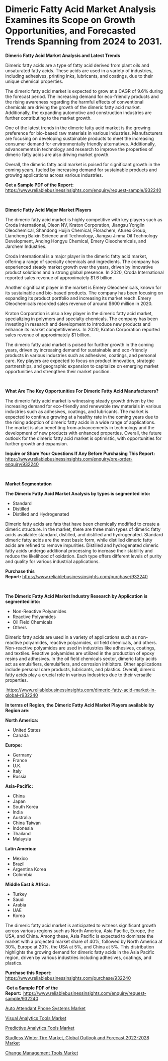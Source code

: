 <p><h1>Dimeric Fatty Acid Market Analysis Examines its Scope on Growth Opportunities, and Forecasted Trends Spanning from 2024 to 2031.</h1></p><p><strong>Dimeric Fatty Acid Market Analysis and Latest Trends</strong></p>
<p><p>Dimeric fatty acids are a type of fatty acid derived from plant oils and unsaturated fatty acids. These acids are used in a variety of industries, including adhesives, printing inks, lubricants, and coatings, due to their unique chemical properties.</p><p>The dimeric fatty acid market is expected to grow at a CAGR of 9.6% during the forecast period. The increasing demand for eco-friendly products and the rising awareness regarding the harmful effects of conventional chemicals are driving the growth of the dimeric fatty acid market. Additionally, the expanding automotive and construction industries are further contributing to the market growth.</p><p>One of the latest trends in the dimeric fatty acid market is the growing preference for bio-based raw materials in various industries. Manufacturers are focusing on developing sustainable products to meet the increasing consumer demand for environmentally friendly alternatives. Additionally, advancements in technology and research to improve the properties of dimeric fatty acids are also driving market growth.</p><p>Overall, the dimeric fatty acid market is poised for significant growth in the coming years, fueled by increasing demand for sustainable products and growing applications across various industries.</p></p>
<p><strong>Get a Sample PDF of the Report:&nbsp;</strong> <a href="https://www.reliablebusinessinsights.com/enquiry/request-sample/932240">https://www.reliablebusinessinsights.com/enquiry/request-sample/932240</a></p>
<p>&nbsp;</p>
<p><strong>Dimeric Fatty Acid Major Market Players</strong></p>
<p><p>The dimeric fatty acid market is highly competitive with key players such as Croda International, Oleon NV, Kraton Corporation, Jiangsu Yonglin Oleochemical, Shandong Huijin Chemical, Florachem, Aturex Group, Liancheng Baixin Science and Technology, Jiangsu Jinma Oil Technology Development, Anqing Hongyu Chemical, Emery Oleochemicals, and Jarchem Industries.</p><p>Croda International is a major player in the dimeric fatty acid market, offering a range of specialty chemicals and ingredients. The company has experienced steady market growth over the years, driven by innovative product solutions and a strong global presence. In 2020, Croda International reported sales revenue of approximately $1.6 billion.</p><p>Another significant player in the market is Emery Oleochemicals, known for its sustainable and bio-based products. The company has been focusing on expanding its product portfolio and increasing its market reach. Emery Oleochemicals recorded sales revenue of around $600 million in 2020.</p><p>Kraton Corporation is also a key player in the dimeric fatty acid market, specializing in polymers and specialty chemicals. The company has been investing in research and development to introduce new products and enhance its market competitiveness. In 2020, Kraton Corporation reported sales revenue of approximately $1 billion.</p><p>The dimeric fatty acid market is poised for further growth in the coming years, driven by increasing demand for sustainable and eco-friendly products in various industries such as adhesives, coatings, and personal care. Key players are expected to focus on product innovation, strategic partnerships, and geographic expansion to capitalize on emerging market opportunities and strengthen their market position.</p></p>
<p>&nbsp;</p>
<p><strong>What Are The Key Opportunities For Dimeric Fatty Acid Manufacturers?</strong></p>
<p><p>The dimeric fatty acid market is witnessing steady growth driven by the increasing demand for eco-friendly and renewable raw materials in various industries such as adhesives, coatings, and lubricants. The market is expected to continue growing at a healthy rate in the coming years due to the rising adoption of dimeric fatty acids in a wide range of applications. The market is also benefiting from advancements in technology and the development of new products with enhanced properties. Overall, the future outlook for the dimeric fatty acid market is optimistic, with opportunities for further growth and expansion.</p></p>
<p><strong>Inquire or Share Your Questions If Any Before Purchasing This Report:</strong> <a href="https://www.reliablebusinessinsights.com/enquiry/pre-order-enquiry/932240">https://www.reliablebusinessinsights.com/enquiry/pre-order-enquiry/932240</a></p>
<p>&nbsp;</p>
<p><strong>Market Segmentation</strong></p>
<p><strong>The Dimeric Fatty Acid Market Analysis by types is segmented into:</strong></p>
<p><ul><li>Standard</li><li>Distilled</li><li>Distilled and Hydrogenated</li></ul></p>
<p><p>Dimeric fatty acids are fats that have been chemically modified to create a dimeric structure. In the market, there are three main types of dimeric fatty acids available: standard, distilled, and distilled and hydrogenated. Standard dimeric fatty acids are the most basic form, while distilled dimeric fatty acids are refined to remove impurities. Distilled and hydrogenated dimeric fatty acids undergo additional processing to increase their stability and reduce the likelihood of oxidation. Each type offers different levels of purity and quality for various industrial applications.</p></p>
<p><strong>Purchase this Report:&nbsp;</strong><a href="https://www.reliablebusinessinsights.com/purchase/932240">https://www.reliablebusinessinsights.com/purchase/932240</a></p>
<p>&nbsp;</p>
<p><strong>The Dimeric Fatty Acid Market Industry Research by Application is segmented into:</strong></p>
<p><ul><li>Non-Reactive Polyamides</li><li>Reactive Polyamides</li><li>Oil Field Chemicals</li><li>Others</li></ul></p>
<p><p>Dimeric fatty acids are used in a variety of applications such as non-reactive polyamides, reactive polyamides, oil field chemicals, and others. Non-reactive polyamides are used in industries like adhesives, coatings, and textiles. Reactive polyamides are utilized in the production of epoxy resins and adhesives. In the oil field chemicals sector, dimeric fatty acids act as emulsifiers, demulsifiers, and corrosion inhibitors. Other applications include personal care products, lubricants, and plastics. Overall, dimeric fatty acids play a crucial role in various industries due to their versatile properties.</p></p>
<p><a href="https://www.reliablebusinessinsights.com/dimeric-fatty-acid-market-in-global-r932240">&nbsp;https://www.reliablebusinessinsights.com/dimeric-fatty-acid-market-in-global-r932240</a></p>
<p><strong>In terms of Region, the Dimeric Fatty Acid Market Players available by Region are:</strong></p>
<p>
    <p> <strong> North America: </strong>
        <ul>
            <li>United States</li>
            <li>Canada</li>
        </ul>
        </p> 
    <p> <strong> Europe: </strong>
        <ul>
            <li>Germany</li>
            <li>France</li>
            <li>U.K.</li>
            <li>Italy</li>
            <li>Russia</li>
        </ul>
        </p> 
    <p> <strong> Asia-Pacific: </strong>
        <ul>
            <li>China</li>
            <li>Japan</li>
            <li>South Korea</li>
            <li>India</li>
            <li>Australia</li>
            <li>China Taiwan</li>
            <li>Indonesia</li>
            <li>Thailand</li>
            <li>Malaysia</li>
        </ul>
        </p> 
    <p> <strong> Latin America: </strong>
        <ul>
            <li>Mexico</li>
            <li>Brazil</li>
            <li>Argentina Korea</li>
            <li>Colombia</li>
        </ul>
        </p> 
    <p> <strong> Middle East & Africa: </strong>
        <ul>
            <li>Turkey</li>
            <li>Saudi</li>
            <li>Arabia</li>
            <li>UAE</li>
            <li>Korea</li>
        </ul>
    </p>
    </p>
<p><p>The dimeric fatty acid market is anticipated to witness significant growth across various regions such as North America, Asia Pacific, Europe, the USA, and China. Among these, Asia Pacific is expected to dominate the market with a projected market share of 40%, followed by North America at 30%, Europe at 20%, the USA at 5%, and China at 5%. This distribution highlights the growing demand for dimeric fatty acids in the Asia Pacific region, driven by various industries including adhesives, coatings, and plastics.</p></p>
<p><strong>Purchase this Report: </strong><a href="https://www.reliablebusinessinsights.com/purchase/932240">https://www.reliablebusinessinsights.com/purchase/932240</a></p>
<p>&nbsp;<strong>Get a Sample PDF of the Report:&nbsp;&nbsp;</strong><a href="https://www.reliablebusinessinsights.com/enquiry/request-sample/932240">https://www.reliablebusinessinsights.com/enquiry/request-sample/932240</a></p>
<p><strong></strong></p>
<p><p><a href="https://medium.com/@goldapearce28ryuytr/auto-attendant-phone-systems-market-share-and-new-trends-analysis-by-its-type-application-2f26389841fe">Auto Attendant Phone Systems Market</a></p><p><a href="https://medium.com/@goldapearce28ryuytr/visual-analytics-tools-market-a-global-and-regional-analysis-focus-on-region-country-level-121c58204032">Visual Analytics Tools Market</a></p><p><a href="https://medium.com/@goldapearce28ryuytr/predictive-analytics-tools-market-share-size-trends-industry-analysis-report-by-application-ef24025fab79">Predictive Analytics Tools Market</a></p><p><a href="https://issuu.com/reportprime-2/docs/studless-winter-tire-market-global-_e3c8165c62ef4b">Studless Winter Tire Market, Global Outlook and Forecast 2022-2028 Market</a></p><p><a href="https://medium.com/@goldapearce28ryuytr/change-management-tools-market-essentials-key-market-players-demand-drivers-and-roi-potential-8cf9d51fe1e3">Change Management Tools Market</a></p></p>